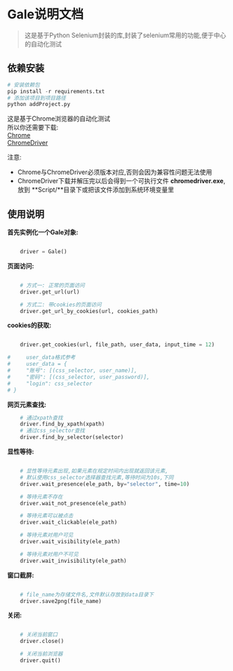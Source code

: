 # Gale说明文档

> 这是基于Python Selenium封装的库,封装了selenium常用的功能,便于中心的自动化测试

## 依赖安装

```python
# 安装依赖包
pip install -r requirements.txt
# 添加该项目到项目路径
python addProject.py
```

这是基于Chrome浏览器的自动化测试  
所以你还需要下载:  
[Chrome](http://www.google.cn/chrome/browser/desktop/index.html?standalone=1&platform=win64)  
[ChromeDriver](https://sites.google.com/a/chromium.org/chromedriver/downloads)

注意:

- Chrome与ChromeDriver必须版本对应,否则会因为兼容性问题无法使用
- ChromeDriver下载并解压完以后会得到一个可执行文件 **chromedriver.exe**,放到 **Script/**目录下或把该文件添加到系统环境变量里

## 使用说明

**首先实例化一个Gale对象:**  

```python

    driver = Gale()
```

**页面访问:**

```python

    # 方式一: 正常的页面访问
    driver.get_url(url)

    # 方式二: 带cookies的页面访问
    driver.get_url_by_cookies(url, cookies_path)
```

**cookies的获取:**

```python

    driver.get_cookies(url, file_path, user_data, input_time = 12)

#     user_data格式参考
#     user_data = {
#     "账号": [(css_selector, user_name)],
#     "密码": [(css_selector, user_password)],
#     "login": css_selector
# }
```

**网页元素查找:**

```python
    # 通过xpath查找
    driver.find_by_xpath(xpath)
    # 通过css_selector查找
    driver.find_by_selector(selector)
```

**显性等待:**

```python

    # 显性等待元素出现,如果元素在规定时间内出现就返回该元素,
    # 默认使用css_selector选择器查找元素,等待时间为10s,下同
    driver.wait_presence(ele_path, by="selector", time=10)

    # 等待元素不存在
    driver.wait_not_presence(ele_path)

    # 等待元素可以被点击
    driver.wait_clickable(ele_path)

    # 等待元素对用户可见
    driver.wait_visibility(ele_path)

    # 等待元素对用户不可见
    driver.wait_invisibility(ele_path)
```

**窗口截屏:**

```python

    # file_name为存储文件名,文件默认存放到data目录下
    driver.save2png(file_name)
```

**关闭:**

```python

    # 关闭当前窗口
    driver.close()

    # 关闭当前浏览器
    driver.quit()
```